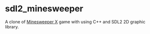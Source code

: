 # sdl2_minesweeper
A clone of [Minesweeper X](https://www.curtisbright.com/msx/) game with using C++ and SDL2 2D graphic library.

